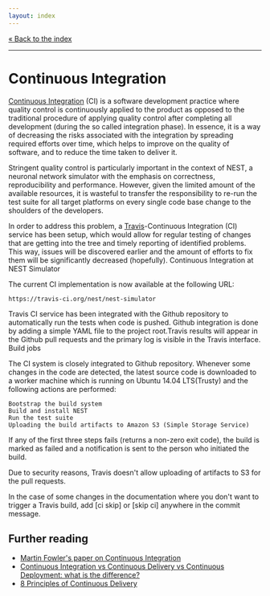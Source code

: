 ```yaml
---
layout: index
---
```


[« Back to the index](index)

<hr>

# Continuous Integration

[Continuous Integration](http://en.wikipedia.org/wiki/Continuous_integration) (CI)
is a software development practice where quality control is
continuously applied to the product as opposed to the traditional
procedure of applying quality control after completing all development
(during the so called integration phase). In essence, it is a way of
decreasing the risks associated with the integration by spreading
required efforts over time, which helps to improve on the quality of
software, and to reduce the time taken to deliver it.

Stringent quality control is particularly important in the context of
NEST, a neuronal network simulator with the emphasis on correctness,
reproducibility and performance. However, given the limited amount of
the available resources, it is wasteful to transfer the responsibility
to re-run the test suite for all target platforms on every single code
base change to the shoulders of the developers.

In order to address this problem, a
[Travis](http://travis-ci.org/)-Continuous Integration (CI) service has been setup,
which would allow for regular testing of changes that are
getting into the tree and timely reporting of identified
problems. This way, issues will be discovered earlier and the amount
of efforts to fix them will be significantly decreased (hopefully).
Continuous Integration at NEST Simulator

The current CI implementation is now available at the following URL:

    https://travis-ci.org/nest/nest-simulator

Travis CI service has been integrated with the Github repository to automatically run the tests when code is pushed. Github integration is done by adding a simple YAML file to the project root.Travis results will appear in the Github pull requests and the primary log is visible in the Travis interface. 
Build jobs

The CI system is closely integrated to Github repository. Whenever some changes in the code
are detected, the latest source code is downloaded to a worker machine which is running on Ubuntu 14.04 LTS(Trusty) and the following actions are performed:

    Bootstrap the build system
    Build and install NEST
    Run the test suite
    Uploading the build artifacts to Amazon S3 (Simple Storage Service)

If any of the first three steps fails (returns a non-zero exit code), the build
is marked as failed and a notification is sent to the person who initiated the build.

Due to security reasons, Travis doesn't allow uploading of artifacts to S3 for the pull requests.

In the case of some changes in the documentation where you don't want to trigger a Travis build, add 
[ci skip] or [skip ci] anywhere in the commit message.



## Further reading

* [Martin Fowler's paper on Continuous Integration](http://martinfowler.com/articles/continuousIntegration.html)
* [Continuous Integration vs Continuous Delivery vs Continuous Deployment: what is the difference?](http://www.itwriting.com/blog/4797-continuous-integration-vs-continuous-delivery-vs-continuous-deployment-what-is-the-difference.html)
* [8 Principles of Continuous Delivery](http://java.dzone.com/articles/8-principles-continuous)
